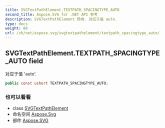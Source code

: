 ```yaml
---
title: SVGTextPathElement.TEXTPATH_SPACINGTYPE_AUTO
second_title: Aspose.SVG for .NET API 参考
description: SVGTextPathElement 场地. 对应于值 auto.
type: docs
weight: 80
url: /zh/net/aspose.svg/svgtextpathelement/textpath_spacingtype_auto/
---
```

## SVGTextPathElement.TEXTPATH_SPACINGTYPE_AUTO field

对应于值 'auto'.

```csharp
public const ushort TEXTPATH_SPACINGTYPE_AUTO;
```

### 也可以看看

* class [SVGTextPathElement](../)
* 命名空间 [Aspose.Svg](../../svgtextpathelement/)
* 部件 [Aspose.SVG](../../../)


